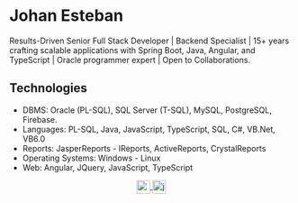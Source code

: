 # Johan Esteban

Results-Driven Senior Full Stack Developer | Backend Specialist | 15+ years crafting scalable applications with Spring Boot, Java, Angular, and TypeScript  | Oracle programmer expert | Open to Collaborations.

## Technologies

- DBMS:              Oracle (PL-SQL), SQL Server (T-SQL), MySQL, PostgreSQL, Firebase.
- Languages:         PL-SQL, Java, JavaScript, TypeScript, SQL, C#, VB.Net, VB6.0
- Reports:           JasperReports - IReports, ActiveReports, CrystalReports
- Operating Systems: Windows - Linux
- Web:               Angular, JQuery, JavaScript, TypeScript

<p align="center">
  <a href="mailto:esteban8705@gmail.com" target="blank">
    <img align="center" src="https://cdn.jsdelivr.net/npm/simple-icons@5.20.0/icons/gmail.svg" alt="esteban8705@gmail.com" height="24px" width="24px" />
  </a>
  <a href="https://twitter.com/jaestebang" target="blank">
    <img align="center" src="https://cdn.jsdelivr.net/npm/simple-icons@5.20.0/icons/twitter.svg" alt="jaestebang" height="24px" width="24px" />
  </a>
</p>

<!---
jaestebang/jaestebang is a ✨ special ✨ repository because its `README.md` (this file) appears on your GitHub profile.
You can click the Preview link to take a look at your changes.
--->
